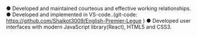 
● Developed and maintained courteous and effective working relationships.
● Developed and implemented in VS-code..(git-code:
https://github.com/Shaikot3009/English-Premier-Legue )
● Developed user interfaces with modern JavaScript library(React),
HTML5 and CSS3.
